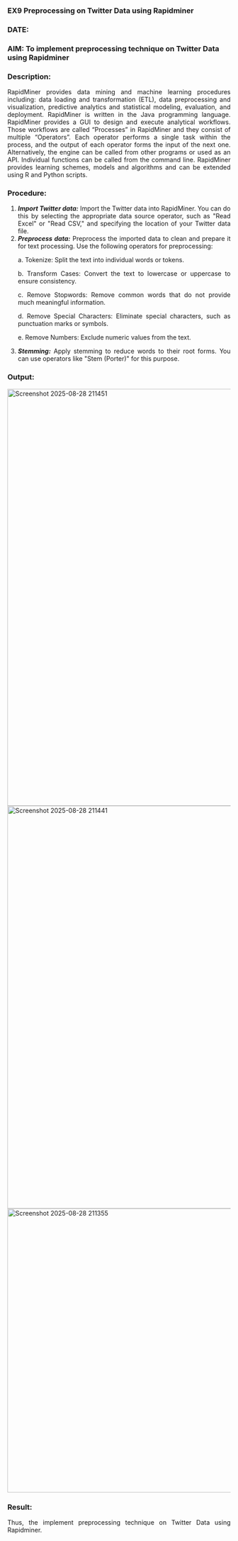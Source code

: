 ### EX9 Preprocessing on Twitter Data using Rapidminer
### DATE: 
### AIM: To implement preprocessing technique on Twitter Data using Rapidminer
### Description: 
<div align = "justify">
RapidMiner provides data mining and machine learning procedures including: data loading and transformation (ETL), data preprocessing and visualization, 
predictive analytics and statistical modeling, evaluation, and deployment. RapidMiner is written in the Java programming language. 
RapidMiner provides a GUI to design and execute analytical workflows. Those workflows are called “Processes” in RapidMiner and they consist of multiple “Operators”. 
Each operator performs a single task within the process, and the output of each operator forms the input of the next one. Alternatively, the engine can be called from 
other programs or used as an API. Individual functions can be called from the command line. 
RapidMiner provides learning schemes, models and algorithms and can be extended using R and Python scripts.

### Procedure:
1) ***Import Twitter data:*** Import the Twitter data into RapidMiner. You can do this by selecting the appropriate
data source operator, such as "Read Excel" or "Read CSV," and specifying the location of your Twitter data
file.
2) ***Preprocess data:*** Preprocess the imported data to clean and prepare it for text processing. Use the following
operators for preprocessing:
    <p>a. Tokenize: Split the text into individual words or tokens.
    <p>b. Transform Cases: Convert the text to lowercase or uppercase to ensure consistency.
    <p>c. Remove Stopwords: Remove common words that do not provide much meaningful information.
    <p>d. Remove Special Characters: Eliminate special characters, such as punctuation marks or symbols.
    <p>e. Remove Numbers: Exclude numeric values from the text.
3) ***Stemming:*** Apply stemming to reduce words to their root forms. You can use operators like "Stem (Porter)"
for this purpose.


### Output:
<img width="1711" height="941" alt="Screenshot 2025-08-28 211451" src="https://github.com/user-attachments/assets/c97f431d-b423-449c-aa61-9be5b43473f0" />

<img width="1692" height="909" alt="Screenshot 2025-08-28 211441" src="https://github.com/user-attachments/assets/954c1558-d501-4a8a-8741-085193da06a4" />

<img width="1193" height="641" alt="Screenshot 2025-08-28 211355" src="https://github.com/user-attachments/assets/17e4cd20-69b8-46c5-926b-60cae0e2addc" />

### Result:
Thus, the implement preprocessing technique on Twitter Data using Rapidminer.
